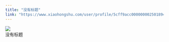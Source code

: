```yaml
---
title: "没有标题"
link: "https://www.xiaohongshu.com/user/profile/5cff9acc0000000025018949/"
---
```


<img src="http://sns-webpic-qc.xhscdn.com/202409111443/b2f6904f28826ad039e7828f7d6244a7/1040g2sg3114k4gcl6g0g5n7vjb69b2a99p5dn0o!nc_n_nwebp_mw_1" /><br />没有标题
